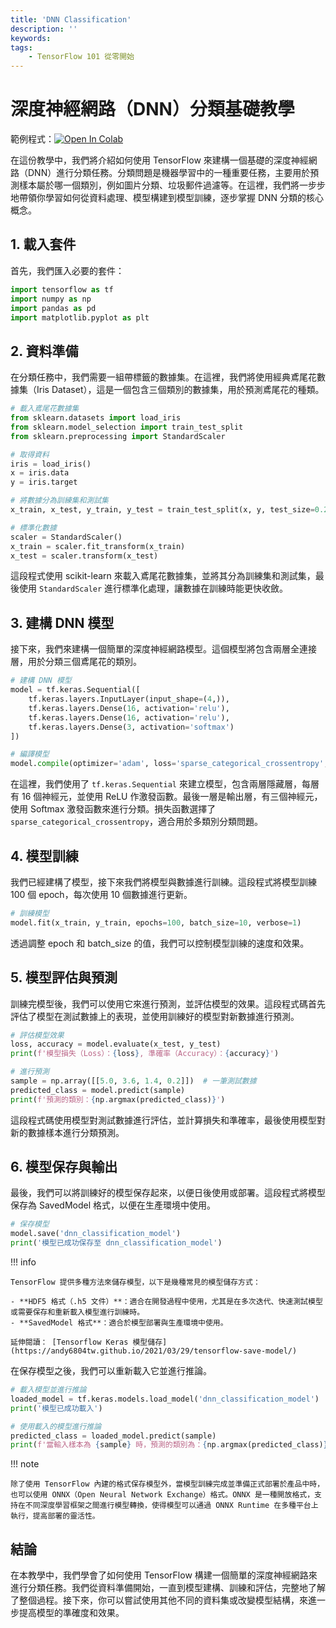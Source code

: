 ```yaml
---
title: 'DNN Classification'
description: ''
keywords: 
tags:
    - TensorFlow 101 從零開始
---
```


# 深度神經網路（DNN）分類基礎教學

範例程式：[![Open In Colab](https://colab.research.google.com/assets/colab-badge.svg)](https://colab.research.google.com/github/andy6804tw/crazyai-dl/blob/main/code/tensorflow/DNN%20Classification.ipynb)

在這份教學中，我們將介紹如何使用 TensorFlow 來建構一個基礎的深度神經網路（DNN）進行分類任務。分類問題是機器學習中的一種重要任務，主要用於預測樣本屬於哪一個類別，例如圖片分類、垃圾郵件過濾等。在這裡，我們將一步步地帶領你學習如何從資料處理、模型構建到模型訓練，逐步掌握 DNN 分類的核心概念。

## 1. 載入套件

首先，我們匯入必要的套件：

```py
import tensorflow as tf
import numpy as np
import pandas as pd
import matplotlib.pyplot as plt
```

## 2. 資料準備
在分類任務中，我們需要一組帶標籤的數據集。在這裡，我們將使用經典鳶尾花數據集（Iris Dataset），這是一個包含三個類別的數據集，用於預測鳶尾花的種類。

```py
# 載入鳶尾花數據集
from sklearn.datasets import load_iris
from sklearn.model_selection import train_test_split
from sklearn.preprocessing import StandardScaler

# 取得資料
iris = load_iris()
x = iris.data
y = iris.target

# 將數據分為訓練集和測試集
x_train, x_test, y_train, y_test = train_test_split(x, y, test_size=0.2, random_state=42)

# 標準化數據
scaler = StandardScaler()
x_train = scaler.fit_transform(x_train)
x_test = scaler.transform(x_test)
```

這段程式使用 scikit-learn 來載入鳶尾花數據集，並將其分為訓練集和測試集，最後使用 `StandardScaler` 進行標準化處理，讓數據在訓練時能更快收斂。

## 3. 建構 DNN 模型
接下來，我們來建構一個簡單的深度神經網路模型。這個模型將包含兩層全連接層，用於分類三個鳶尾花的類別。

```py
# 建構 DNN 模型
model = tf.keras.Sequential([
    tf.keras.layers.InputLayer(input_shape=(4,)),
    tf.keras.layers.Dense(16, activation='relu'),
    tf.keras.layers.Dense(16, activation='relu'),
    tf.keras.layers.Dense(3, activation='softmax')
])

# 編譯模型
model.compile(optimizer='adam', loss='sparse_categorical_crossentropy', metrics=['accuracy'])
```

在這裡，我們使用了 `tf.keras.Sequential` 來建立模型，包含兩層隱藏層，每層有 16 個神經元，並使用 ReLU 作激發函數。最後一層是輸出層，有三個神經元，使用 Softmax 激發函數來進行分類。損失函數選擇了 `sparse_categorical_crossentropy`，適合用於多類別分類問題。

## 4. 模型訓練
我們已經建構了模型，接下來我們將模型與數據進行訓練。這段程式將模型訓練 100 個 epoch，每次使用 10 個數據進行更新。

```py
# 訓練模型
model.fit(x_train, y_train, epochs=100, batch_size=10, verbose=1)
```

透過調整 epoch 和 batch_size 的值，我們可以控制模型訓練的速度和效果。

## 5. 模型評估與預測
訓練完模型後，我們可以使用它來進行預測，並評估模型的效果。這段程式碼首先評估了模型在測試數據上的表現，並使用訓練好的模型對新數據進行預測。

```py
# 評估模型效果
loss, accuracy = model.evaluate(x_test, y_test)
print(f'模型損失（Loss）：{loss}, 準確率（Accuracy）：{accuracy}')

# 進行預測
sample = np.array([[5.0, 3.6, 1.4, 0.2]])  # 一筆測試數據
predicted_class = model.predict(sample)
print(f'預測的類別：{np.argmax(predicted_class)}')
```

這段程式碼使用模型對測試數據進行評估，並計算損失和準確率，最後使用模型對新的數據樣本進行分類預測。

## 6. 模型保存與輸出
最後，我們可以將訓練好的模型保存起來，以便日後使用或部署。這段程式將模型保存為 SavedModel 格式，以便在生產環境中使用。

```py
# 保存模型
model.save('dnn_classification_model')
print('模型已成功保存至 dnn_classification_model')
```

!!! info

    TensorFlow 提供多種方法來儲存模型，以下是幾種常見的模型儲存方式：

    - **HDF5 格式（.h5 文件）**：適合在開發過程中使用，尤其是在多次迭代、快速測試模型或需要保存和重新載入模型進行訓練時。
    - **SavedModel 格式**：適合於模型部署與生產環境中使用。

    延伸閱讀： [Tensorflow Keras 模型儲存](https://andy6804tw.github.io/2021/03/29/tensorflow-save-model/)

在保存模型之後，我們可以重新載入它並進行推論。

```py
# 載入模型並進行推論
loaded_model = tf.keras.models.load_model('dnn_classification_model')
print('模型已成功載入')

# 使用載入的模型進行推論
predicted_class = loaded_model.predict(sample)
print(f'當輸入樣本為 {sample} 時，預測的類別為：{np.argmax(predicted_class)}')
```

!!! note

    除了使用 TensorFlow 內建的格式保存模型外，當模型訓練完成並準備正式部署於產品中時，也可以使用 ONNX（Open Neural Network Exchange）格式。ONNX 是一種開放格式，支持在不同深度學習框架之間進行模型轉換，使得模型可以通過 ONNX Runtime 在多種平台上執行，提高部署的靈活性。

## 結論
在本教學中，我們學會了如何使用 TensorFlow 構建一個簡單的深度神經網路來進行分類任務。我們從資料準備開始，一直到模型建構、訓練和評估，完整地了解了整個過程。接下來，你可以嘗試使用其他不同的資料集或改變模型結構，來進一步提高模型的準確度和效果。
